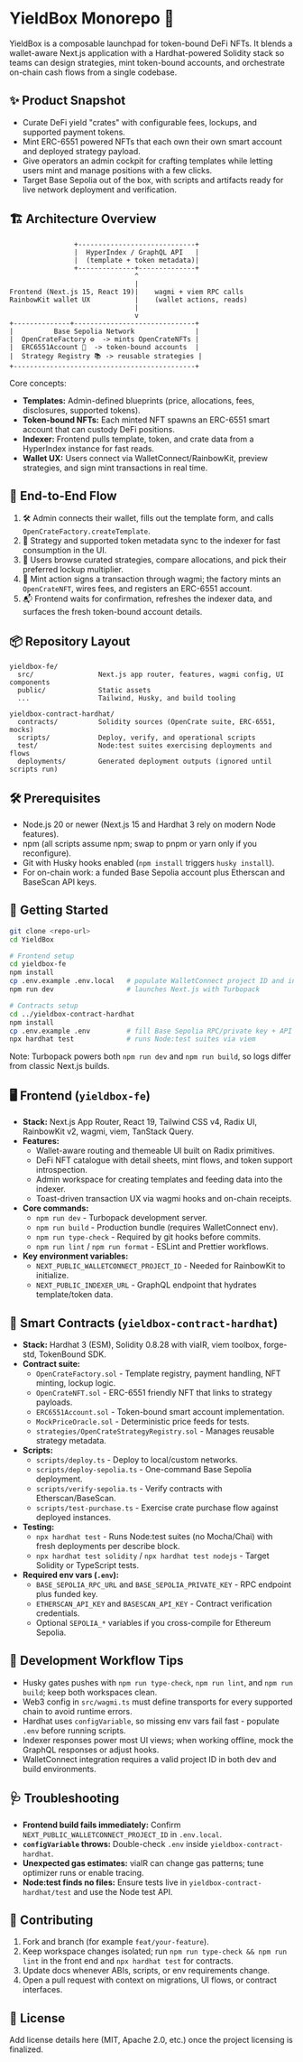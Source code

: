 # YieldBox Monorepo 🚀

YieldBox is a composable launchpad for token-bound DeFi NFTs. It blends a wallet-aware Next.js application with a Hardhat-powered Solidity stack so teams can design strategies, mint token-bound accounts, and orchestrate on-chain cash flows from a single codebase.

## ✨ Product Snapshot

- Curate DeFi yield "crates" with configurable fees, lockups, and supported payment tokens.
- Mint ERC-6551 powered NFTs that each own their own smart account and deployed strategy payload.
- Give operators an admin cockpit for crafting templates while letting users mint and manage positions with a few clicks.
- Target Base Sepolia out of the box, with scripts and artifacts ready for live network deployment and verification.

## 🏗️ Architecture Overview

```
                +-----------------------------+
                |  HyperIndex / GraphQL API   |
                |  (template + token metadata)|
                +--------------+--------------+
                               ^
                               |
Frontend (Next.js 15, React 19)|    wagmi + viem RPC calls
RainbowKit wallet UX           |    (wallet actions, reads)
                               |
                               v
+--------------+------------------------------+
|          Base Sepolia Network               |
|  OpenCrateFactory ⚙  -> mints OpenCrateNFTs |
|  ERC6551Account 🧠  -> token-bound accounts  |
|  Strategy Registry 📚 -> reusable strategies |
+---------------------------------------------+
```

Core concepts:
- **Templates:** Admin-defined blueprints (price, allocations, fees, disclosures, supported tokens).
- **Token-bound NFTs:** Each minted NFT spawns an ERC-6551 smart account that can custody DeFi positions.
- **Indexer:** Frontend pulls template, token, and crate data from a HyperIndex instance for fast reads.
- **Wallet UX:** Users connect via WalletConnect/RainbowKit, preview strategies, and sign mint transactions in real time.

## 🔁 End-to-End Flow

1. 🛠 Admin connects their wallet, fills out the template form, and calls `OpenCrateFactory.createTemplate`.
2. 🧠 Strategy and supported token metadata sync to the indexer for fast consumption in the UI.
3. 👀 Users browse curated strategies, compare allocations, and pick their preferred lockup multiplier.
4. 📨 Mint action signs a transaction through wagmi; the factory mints an `OpenCrateNFT`, wires fees, and registers an ERC-6551 account.
5. 📬 Frontend waits for confirmation, refreshes the indexer data, and surfaces the fresh token-bound account details.

## 📦 Repository Layout

```
yieldbox-fe/
  src/                Next.js app router, features, wagmi config, UI components
  public/             Static assets
  ...                 Tailwind, Husky, and build tooling

yieldbox-contract-hardhat/
  contracts/          Solidity sources (OpenCrate suite, ERC-6551, mocks)
  scripts/            Deploy, verify, and operational scripts
  test/               Node:test suites exercising deployments and flows
  deployments/        Generated deployment outputs (ignored until scripts run)
```

## 🛠️ Prerequisites

- Node.js 20 or newer (Next.js 15 and Hardhat 3 rely on modern Node features).
- npm (all scripts assume npm; swap to pnpm or yarn only if you reconfigure).
- Git with Husky hooks enabled (`npm install` triggers `husky install`).
- For on-chain work: a funded Base Sepolia account plus Etherscan and BaseScan API keys.

## 🚀 Getting Started

```bash
git clone <repo-url>
cd YieldBox

# Frontend setup
cd yieldbox-fe
npm install
cp .env.example .env.local   # populate WalletConnect project ID and indexer URL
npm run dev                  # launches Next.js with Turbopack

# Contracts setup
cd ../yieldbox-contract-hardhat
npm install
cp .env.example .env         # fill Base Sepolia RPC/private key + API keys
npx hardhat test             # runs Node:test suites via viem
```

Note: Turbopack powers both `npm run dev` and `npm run build`, so logs differ from classic Next.js builds.

## 🖥️ Frontend (`yieldbox-fe`)

- **Stack:** Next.js App Router, React 19, Tailwind CSS v4, Radix UI, RainbowKit v2, wagmi, viem, TanStack Query.
- **Features:**
  - Wallet-aware routing and themeable UI built on Radix primitives.
  - DeFi NFT catalogue with detail sheets, mint flows, and token support introspection.
  - Admin workspace for creating templates and feeding data into the indexer.
  - Toast-driven transaction UX via wagmi hooks and on-chain receipts.
- **Core commands:**
  - `npm run dev` - Turbopack development server.
  - `npm run build` - Production bundle (requires WalletConnect env).
  - `npm run type-check` - Required by git hooks before commits.
  - `npm run lint` / `npm run format` - ESLint and Prettier workflows.
- **Key environment variables:**
  - `NEXT_PUBLIC_WALLETCONNECT_PROJECT_ID` - Needed for RainbowKit to initialize.
  - `NEXT_PUBLIC_INDEXER_URL` - GraphQL endpoint that hydrates template/token data.

## 🔐 Smart Contracts (`yieldbox-contract-hardhat`)

- **Stack:** Hardhat 3 (ESM), Solidity 0.8.28 with viaIR, viem toolbox, forge-std, TokenBound SDK.
- **Contract suite:**
  - `OpenCrateFactory.sol` - Template registry, payment handling, NFT minting, lockup logic.
  - `OpenCrateNFT.sol` - ERC-6551 friendly NFT that links to strategy payloads.
  - `ERC6551Account.sol` - Token-bound smart account implementation.
  - `MockPriceOracle.sol` - Deterministic price feeds for tests.
  - `strategies/OpenCrateStrategyRegistry.sol` - Manages reusable strategy metadata.
- **Scripts:**
  - `scripts/deploy.ts` - Deploy to local/custom networks.
  - `scripts/deploy-sepolia.ts` - One-command Base Sepolia deployment.
  - `scripts/verify-sepolia.ts` - Verify contracts with Etherscan/BaseScan.
  - `scripts/test-purchase.ts` - Exercise crate purchase flow against deployed instances.
- **Testing:**
  - `npx hardhat test` - Runs Node:test suites (no Mocha/Chai) with fresh deployments per describe block.
  - `npx hardhat test solidity` / `npx hardhat test nodejs` - Target Solidity or TypeScript tests.
- **Required env vars (`.env`):**
  - `BASE_SEPOLIA_RPC_URL` and `BASE_SEPOLIA_PRIVATE_KEY` - RPC endpoint plus funded key.
  - `ETHERSCAN_API_KEY` and `BASESCAN_API_KEY` - Contract verification credentials.
  - Optional `SEPOLIA_*` variables if you cross-compile for Ethereum Sepolia.

## 🧰 Development Workflow Tips

- Husky gates pushes with `npm run type-check`, `npm run lint`, and `npm run build`; keep both workspaces clean.
- Web3 config in `src/wagmi.ts` must define transports for every supported chain to avoid runtime errors.
- Hardhat uses `configVariable`, so missing env vars fail fast - populate `.env` before running scripts.
- Indexer responses power most UI views; when working offline, mock the GraphQL responses or adjust hooks.
- WalletConnect integration requires a valid project ID in both dev and build environments.

## 🩺 Troubleshooting

- **Frontend build fails immediately:** Confirm `NEXT_PUBLIC_WALLETCONNECT_PROJECT_ID` in `.env.local`.
- **`configVariable` throws:** Double-check `.env` inside `yieldbox-contract-hardhat`.
- **Unexpected gas estimates:** viaIR can change gas patterns; tune optimizer runs or enable tracing.
- **Node:test finds no files:** Ensure tests live in `yieldbox-contract-hardhat/test` and use the Node test API.

## 🤝 Contributing

1. Fork and branch (for example `feat/your-feature`).
2. Keep workspace changes isolated; run `npm run type-check && npm run lint` in the front end and `npx hardhat test` for contracts.
3. Update docs whenever ABIs, scripts, or env requirements change.
4. Open a pull request with context on migrations, UI flows, or contract interfaces.

## 📄 License

Add license details here (MIT, Apache 2.0, etc.) once the project licensing is finalized.
